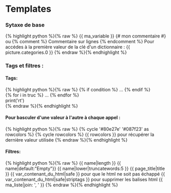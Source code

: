 # Templates

### Sytaxe de  base
{% highlight python %}{% raw %}
{{ ma_variable }}
{# mon commentaire #} ou {% comment %} Commentaire sur lignes {% endcomment %}
Pour accédes à la première valeur de la clé d'un dictionnaire : {{ picture.categories.0 }}
{% endraw %}{% endhighlight %}


### Tags et filtres :

#### Tags:
{% highlight python %}{% raw %}
{% if condition %} ... {% endif %}  
{% for i in truc %} ... {% endfor %}  
    print('rt')  
{% endraw %}{% endhighlight %}

#### Pour basculer d'une valeur à l'autre à chaque appel :
{% highlight python %}{% raw %}
{% cycle '#80e27e' '#087f23' as rowcolors %}
{% cycle rowcolors %}
{{ rowcolors }} pour récupérer la dernière valeur utilisée
{% endraw %}{% endhighlight %}


#### Filtres:
{% highlight python %}{% raw %}
{{ name|length }}
{{ name|default:"Empty"}}
{{ name|lower|truncatewords:5 }}
{{ page_title|title }}
{{ var_contenant_du_html|safe }} pour que le html ne soit pas échappé
{{ var_contenant_du_html|safe|striptags }} pour supprimer les balises html
{{ ma_liste|join: ', ' }}
{% endraw %}{% endhighlight %}
